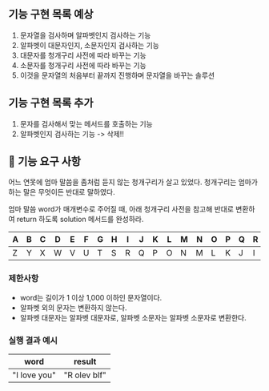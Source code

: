 ## 기능 구현 목록 예상

1. 문자열을 검사하며 알파벳인지 검사하는 기능
2. 알파벳이 대문자인지, 소문자인지 검사하는 기능
3. 대문자를 청개구리 사전에 따라 바꾸는 기능
4. 소문자를 청개구리 사전에 따라 바꾸는 기능
5. 이것을 문자열의 처음부터 끝까지 진행하며 문자열을 바꾸는 솔루션

## 기능 구현 목록 추가

1. 문자를 검사해서 맞는 메서드를 호출하는 기능
2. 알파벳인지 검사하는 기능 -> 삭제!!

## 🚀 기능 요구 사항

어느 연못에 엄마 말씀을 좀처럼 듣지 않는 청개구리가 살고 있었다. 청개구리는 엄마가 하는 말은 무엇이든 반대로 말하였다.

엄마 말씀 word가 매개변수로 주어질 때, 아래 청개구리 사전을 참고해 반대로 변환하여 return 하도록 solution 메서드를 완성하라.

| A | B | C | D | E | F | G | H | I | J | K | L | M | N | O | P | Q | R | S | T | U | V | W | X | Y | Z |
| --- | --- | --- | --- | --- | --- | --- | --- | --- | --- | --- | --- | --- | --- | --- | --- | --- | --- | --- | --- | --- | --- | --- | --- | --- | --- |
| Z | Y | X | W | V | U | T | S | R | Q | P | O | N | M | L | K | J | I | H | G | F | E | D | C | B | A |

### 제한사항

- word는 길이가 1 이상 1,000 이하인 문자열이다.
- 알파벳 외의 문자는 변환하지 않는다.
- 알파벳 대문자는 알파벳 대문자로, 알파벳 소문자는 알파벳 소문자로 변환한다.

### 실행 결과 예시

| word | result |
| --- | --- |
| "I love you" | "R olev blf" |